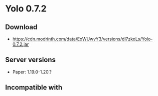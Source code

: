 # Yolo 0.7.2

## Download
- https://cdn.modrinth.com/data/ExWUwvY3/versions/dl7zkoLs/Yolo-0.7.2.jar

## Server versions
- Paper: 1.19.0-1.20.?

## Incompatible with